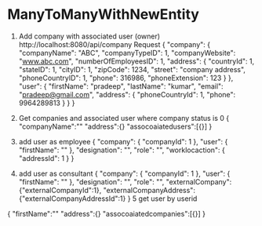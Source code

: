 # ManyToManyWithNewEntity

1. Add company with associated user (owner)
    http://localhost:8080/api/company
    Request 
    {
    "company": {
        "companyName": "ABC",
        "companyTypeID": 1,
        "companyWebsite": "www.abc.com",
        "numberOfEmployeesID": 1,
        "address": {
            "countryId": 1,
            "stateID": 1,
            "cityID": 1,
            "zipCode": 1234,
            "street": "company address",
            "phoneCountryID": 1,
            "phone": 316986,
            "phoneExtension": 123
        }
    },
    "user": {
        "firstName": "pradeep",
        "lastName": "kumar",
        "email": "pradeep@gmail.com",
        "address": {
            "phoneCountryId": 1,
            "phone": 9964289813
        }
    }
}

2. Get companies and associated user where company status is 0
{
  "companyName":""
  "address":{}
  "assocoaiatedusers":[{}]
}

3. add user as employee
        {
          "company": {
            "companyId": 1
          },
          "user": {
            "firstName": ""
          },
          "designation": "",
          "role": "",
          "worklocaction": {
            "addressId": 1
          }
        }

4. add user  as consultant
      {
        "company": {
          "companyId": 1
        },
        "user": {
          "firstName": ""
        },
        "designation": "",
        "role": "",
        "externalCompany": {"externalCompanyId":1},
        "externalCompanyAddress": {"externalCompanyAddressId":1}
      }
5 get user by userid

{
  "firstName":""
  "address":{}
  "assocoaiatedcompanies":[{}]
}

